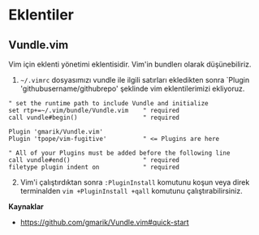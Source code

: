 # Eklentiler

## Vundle.vim

Vim için eklenti yönetimi eklentisidir. Vim'in bundlerı olarak düşünebiliriz.

1. `~/.vimrc` dosyasımızı vundle ile ilgili satırları ekledikten sonra `Plugin 'githubusername/githubrepo' şeklinde vim eklentilerimizi ekliyoruz.

```
" set the runtime path to include Vundle and initialize
set rtp+=~/.vim/bundle/Vundle.vim    " required
call vundle#begin()                  " required

Plugin 'gmarik/Vundle.vim'
Plugin 'tpope/vim-fugitive'          " <= Plugins are here

" All of your Plugins must be added before the following line
call vundle#end()                    " required
filetype plugin indent on            " required
```

2. Vim'i çalıştırdıktan sonra `:PluginInstall` komutunu koşun veya direk terminalden `vim +PluginInstall +qall` komutunu çalıştırabilirsiniz.

**Kaynaklar**

* https://github.com/gmarik/Vundle.vim#quick-start

